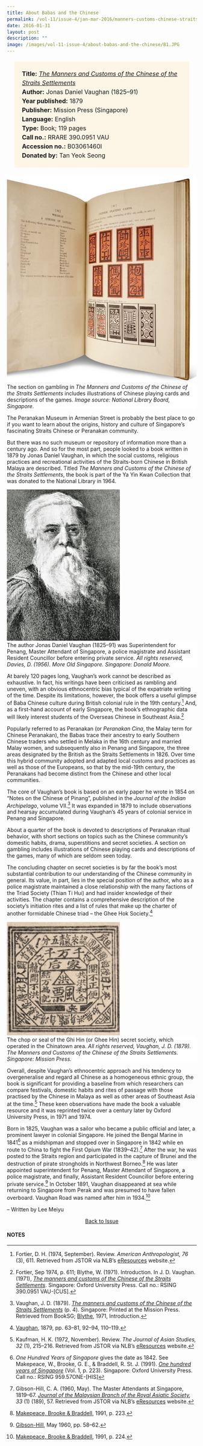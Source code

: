 ```yaml
---
title: About Babas and the Chinese
permalink: /vol-11/issue-4/jan-mar-2016/manners-customs-chinese-straits-settlements
date: 2016-01-31
layout: post
description: ""
image: /images/vol-11-issue-4/about-babas-and-the-chinese/B1.JPG
---
```

<span style="background-colour: #fdf5e6; padding: 20px; margin: 20px; background:#fdf5e6; display:block; font-size:1rem; line-height:1.5rem;"> 
	<b>Title:</b> <a href="https://eresources.nlb.gov.sg/printheritage/detail/d158bcea-eb92-4e6a-8622-e1762c4b4de1.aspx"><i>The Manners and Customs of the 
	Chinese of the Straits Settlements</i></a><br>
<b>Author:</b> Jonas Daniel Vaughan (1825–91)<br>
<b>Year published:</b> 1879<br>
<b>Publisher:</b> Mission Press (Singapore)<br>
<b>Language:</b> English<br>
<b>Type:</b> Book; 119 pages<br>
<b>Call no.:</b> RRARE 390.0951 VAU<br>
<b>Accession no.:</b> B03061460I<br>
<b>Donated by:</b> Tan Yeok Seong
</span>

<img src="/images/vol-11-issue-4/about-babas-and-the-chinese/B1.JPG">
<div style="background-color: white;">The section on gambling in <i>The Manners and Customs of the Chinese of the Straits Settlements</i> includes illustrations of Chinese playing cards and descriptions of the games. <i>Image source: National Library Board, Singapore.</i></div>

The Peranakan Museum in Armenian Street is probably the best place to go if you want to learn about the origins, history and culture of Singapore’s fascinating 
Straits Chinese or Peranakan community.

But there was no such museum or repository of information more than a century ago. And so for the most part, people looked to a book written in 1879 by Jonas Daniel Vaughan, in which the social customs, religious practices and recreational activities of the Straits-born Chinese in British Malaya are described. Titled *The Manners and Customs of the Chinese of the Straits Settlements*, the book is part of the Ya Yin Kwan Collection that was donated to the National Library in 1964.

<img style="width: 300px; height: 400px;" src="/images/vol-11-issue-4/about-babas-and-the-chinese/B2.JPG">
<div style="background-color: white;"> The author Jonas Daniel Vaughan (1825–91) was Superintendent for Penang, Master Attendant of Singapore, a police magistrate and Assistant Resident Councillor before entering private service. <i>All rights reserved, Davies, D. (1956). More Old Singapore. Singapore: Donald Moore.</i></div>

At barely 120 pages long, Vaughan’s work cannot be described as exhaustive. In fact, his writings have been criticised as rambling and uneven, with an obvious ethnocentric bias typical of the expatriate writing of the time. Despite its limitations, however, the book offers a useful glimpse of Baba Chinese culture during British colonial rule in the 19th century.[^1] And, as a first-hand account of early Singapore, the book’s ethnographic data will likely interest students of the Overseas Chinese in Southeast Asia.[^2]

Popularly referred to as Peranakan (or *Peranakan Cina*, the Malay term for Chinese Peranakan), the Babas trace their ancestry to early Southern Chinese traders who settled in Melaka in the 16th century and married Malay women, and subsequently also in Penang and Singapore, the three areas designated by the British as the Straits Settlements in 1826. Over time this hybrid community adopted and adapted local customs and practices as well as those of the Europeans, so that by the mid-19th century, the Peranakans had become distinct from the Chinese and other local communities.

The core of Vaughan’s book is based on an early paper he wrote in 1854 on “Notes on the Chinese of Pinang”, published in the *Journal of the Indian Archipelago*, volume VII.[^3] It was expanded in 1879 to include observations and hearsay accumulated during Vaughan’s 45 years of colonial service in Penang and Singapore.

About a quarter of the book is devoted to descriptions of Peranakan ritual behavior, with short sections on topics such as the Chinese community’s domestic habits, drama, superstitions and secret societies. A section on gambling includes illustrations of Chinese playing cards and descriptions of the games, many of which are seldom seen today.

The concluding chapter on secret societies is by far the book’s most substantial contribution to our understanding of the Chinese community in general. Its value, in part, lies in the special position of the author, who as a police magistrate maintained a close relationship with the many factions of the Triad Society (Thian Ti Hui) and had insider knowledge of their activities. The chapter contains a comprehensive description of the society’s initiation rites and a list of rules that make up the charter of another formidable Chinese triad – the Ghee Hok Society.[^4]

<img style="width: 300px; height: 300px;" src="/images/vol-11-issue-4/about-babas-and-the-chinese/B3.JPG">
<div style="background-color: white;">The chop or seal of the Ghi Hin (or Ghee Hin) secret society, which operated in the Chinatown area. <i>All rights reserved, Vaughan, J. D. (1879). The Manners and Customs of the Chinese of the Straits Settlements. Singapore: Mission Press.</i></div>

Overall, despite Vaughan’s ethnocentric approach and his tendency to overgeneralise and regard all Chinese 
as a homogeneous ethnic group, the book is significant for providing a baseline from which researchers can compare festivals, domestic habits and rites of passage with those practised by the Chinese in Malaya as well as other areas of Southeast Asia at the time.[^5] These keen observations have made the book a valuable resource and it was reprinted twice over a century later by Oxford University Press, in 1971 and 1974.

Born in 1825, Vaughan was a sailor who became a public official and later, a prominent lawyer in colonial Singapore. He joined the Bengal Marine in 1841[^6] as 
a midshipman and stopped over in Singapore in 1842 while en route to China to fight the First Opium War (1839–42).[^7] After the war, he was posted to the Straits region and participated in the capture of Brunei and the destruction of pirate strongholds in Northwest Borneo.[^8] He was later appointed superintendent for Penang, Master Attendant of Singapore, a police magistrate, and finally, Assistant Resident Councillor before entering private service.[^9] In October 1891, Vaughan disappeared at sea while returning to Singapore from Perak and was presumed to have fallen overboard. Vaughan Road was named after him in 1934.[^10]

– Written by Lee Meiyu

<a href="/vol-11/issue-4/jan-mar-2016/"><center>Back to Issue</center></a>

#### **NOTES**
[^1]:Fortier, D. H. (1974, September). Review. *American Anthropologist, 76* (3), 611. Retrieved from JSTOR via NLB’s [eResources](https://eresources.nlb.gov.sg/main) website.
[^2]:Fortier, Sep 1974, p. 611; Blythe, W. (1971). Introduction. In J. D. Vaughan. (1971), [*The manners and customs of the Chinese of the Straits Settlements*](https://eservice.nlb.gov.sg/item_holding.aspx?bid=4250059). Singapore: Oxford University Press. Call no.: RSING 390.0951 VAU-[CUS].  
[^3]:Vaughan, J. D. (1879). [*The manners and customs of the Chinese of the Straits Settlements*](https://eresources.nlb.gov.sg/printheritage/detail/d158bcea-eb92-4e6a-8622-e1762c4b4de1.aspx) (p. 4). Singapore: Printed at the Mission Press. Retrieved from BookSG; [Blythe](https://eservice.nlb.gov.sg/item_holding.aspx?bid=4250059), 1971, Introduction.
[^4]:[Vaughan](http://eservice.nlb.gov.sg/item_holding_s.aspx?bid=116812), 1879, pp. 63–81, 92–94, 110–119.
[^5]:Kaufman, H. K. (1972, November). Review. *The Journal of Asian Studies, 32* (1), 215–216. Retrieved from JSTOR via NLB’s [eResources](https://eresources.nlb.gov.sg/main) website.
[^6]:*One Hundred Years of Singapore* gives the date as 1842. See Makepeace, W., Brooke, G. E., & Braddell, R. St. J. (1991). [*One hundred years of Singapore*](https://eservice.nlb.gov.sg/item_holding.aspx?bid=6203718) (Vol. 1, p. 223). Singapore: Oxford University Press. Call no.: RSING 959.57ONE-[HIS]        
[^7]:Gibson-Hill, C. A. (1960, May). The Master Attendants at Singapore, 1819–67. [*Journal of the Malaysian Branch of the Royal Asiatic Society*](http://eservice.nlb.gov.sg/item_holding_s.aspx?bid=4126333)*, 33* (1) (189), 57. Retrieved from JSTOR via NLB’s [eResources](https://eresources.nlb.gov.sg/main) website. 
[^8]:[Makepeace, Brooke & Braddell](https://eservice.nlb.gov.sg/item_holding.aspx?bid=6203718), 1991, p. 223.        
[^9]:[Gibson-Hill](http://eservice.nlb.gov.sg/item_holding_s.aspx?bid=4982709), May 1960, pp. 58–62. 
[^10]:[Makepeace, Brooke & Braddell](https://eservice.nlb.gov.sg/item_holding.aspx?bid=6203718), 1991, p. 224.
